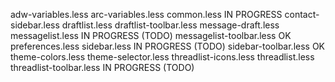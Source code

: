 adw-variables.less
arc-variables.less
common.less						IN PROGRESS
contact-sidebar.less
draftlist.less
draftlist-toolbar.less
message-draft.less
messagelist.less				IN PROGRESS (TODO)
messagelist-toolbar.less		OK
preferences.less
sidebar.less					IN PROGRESS (TODO)
sidebar-toolbar.less			OK
theme-colors.less
theme-selector.less
threadlist-icons.less
threadlist.less
threadlist-toolbar.less			IN PROGRESS (TODO)
